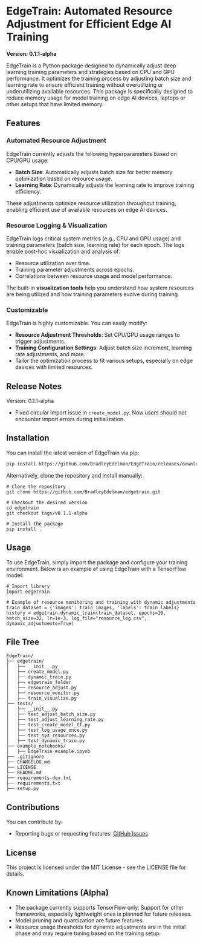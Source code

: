# EdgeTrain: Automated Resource Adjustment for Efficient Edge AI Training  
**Version: 0.1.1-alpha**

EdgeTrain is a Python package designed to dynamically adjust deep learning training parameters and strategies based on CPU and GPU performance. It optimizes the training process by adjusting batch size and learning rate to ensure efficient training without overutilizing or underutilizing available resources. This package is specifically designed to reduce memory usage for model training on edge AI devices, laptops or other setups that have limited memory.  

## Features

### Automated Resource Adjustment
EdgeTrain currently adjusts the following hyperparameters based on CPU/GPU usage:
- **Batch Size**: Automatically adjusts batch size for better memory optimization based on resource usage.
- **Learning Rate**: Dynamically adjusts the learning rate to improve training efficiency.

These adjustments optimize resource utilization throughout training, enabling efficient use of available resources on edge AI devices.

### Resource Logging & Visualization
EdgeTrain logs critical system metrics (e.g., CPU and GPU usage) and training parameters (batch size, learning rate) for each epoch. The logs enable post-hoc visualization and analysis of:
- Resource utilization over time.
- Training parameter adjustments across epochs.
- Correlations between resource usage and model performance.
  
The built-in **visualization tools** help you understand how system resources are being utilized and how training parameters evolve during training.

### Customizable
EdgeTrain is highly customizable. You can easily modify:
- **Resource Adjustment Thresholds**: Set CPU/GPU usage ranges to trigger adjustments.
- **Training Configuration Settings**: Adjust batch size increment, learning rate adjustments, and more.
- Tailor the optimization process to fit various setups, especially on edge devices with limited resources.

## Release Notes
Version: 0.1.1-alpha
- Fixed circular import issue in `create_model.py`. Now users should not encounter import errors during initialization.

## Installation
You can install the latest version of EdgeTrain via pip:

```bash
pip install https://github.com/BradleyEdelman/EdgeTrain/releases/download/v0.1.1-alpha/edgetrain-0.1.1a0.tar.gz
```

Alternatively, clone the repository and install manually:

```
# Clone the repository
git clone https://github.com/BradleyEdelman/edgetrain.git

# Checkout the desired version
cd edgetrain
git checkout tags/v0.1.1-alpha

# Install the package
pip install .
```

## Usage
To use EdgeTrain, simply import the package and configure your training environment. Below is an example of using EdgeTrain with a TensorFlow model:
```
# Import library
import edgetrain

# Example of resource monitoring and training with dynamic adjustments
train_dataset = {'images': train_images, 'labels': train_labels}
history = edgetrain.dynamic_train(train_dataset, epochs=10, batch_size=32, lr=1e-3, log_file="resource_log.csv", dynamic_adjustments=True)
```

## File Tree
```
EdgeTrain/
├── edgetrain/
│   ├── __init__.py
│   ├── create_model.py
│   ├── dynamic_train.py
│   ├── edgetrain_folder
│   ├── resource_adjust.py
│   ├── resource_monitor.py
│   ├── train_visualize.py
├── tests/
│   ├── __init__.py
│   ├── test_adjust_batch_size.py
│   ├── test_adjust_learning_rate.py
│   ├── test_create_model_tf.py
│   ├── test_log_usage_once.py
│   ├── test_sys_resources.py
│   ├── test_dynamic_train.py
├── example_notebooks/
│   ├── EdgeTrain_example.ipynb
├── .gitignore
├── CHANGELOG.md
├── LICENSE
├── README.md
├── requirements-dev.txt
├── requirements.txt
├── setup.py
```

## Contributions
You can contribute by:
- Reporting bugs or requesting features: [GitHub Issues](https://github.com/BradleyEdelman/edgetrain/issues)

## License
This project is licensed under the MIT License - see the LICENSE file for details.

## Known Limitations (Alpha)
- The package currently supports TensorFlow only. Support for other frameworks, especially lightweight ones is planned for future releases.
- Model pruning and quantization are future features.
- Resource usage thresholds for dynamic adjustments are in the initial phase and may require tuning based on the training setup.
